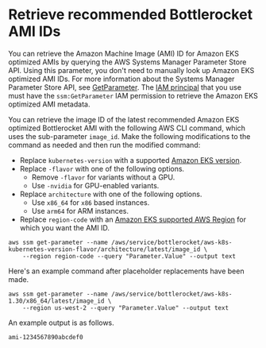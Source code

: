 # Retrieve recommended Bottlerocket AMI IDs<a name="retrieve-ami-id-bottlerocket"></a>

You can retrieve the Amazon Machine Image \(AMI\) ID for Amazon EKS optimized AMIs by querying the AWS Systems Manager Parameter Store API\. Using this parameter, you don't need to manually look up Amazon EKS optimized AMI IDs\. For more information about the Systems Manager Parameter Store API, see [GetParameter](https://docs.aws.amazon.com/systems-manager/latest/APIReference/API_GetParameter.html)\. The [IAM principal](https://docs.aws.amazon.com/IAM/latest/UserGuide/id_roles.html#iam-term-principal) that you use must have the `ssm:GetParameter` IAM permission to retrieve the Amazon EKS optimized AMI metadata\.

You can retrieve the image ID of the latest recommended Amazon EKS optimized Bottlerocket AMI with the following AWS CLI command, which uses the sub\-parameter `image_id`\. Make the following modifications to the command as needed and then run the modified command:
+ Replace `kubernetes-version` with a supported [Amazon EKS version](platform-versions.md)\.
+ Replace `-flavor` with one of the following options\.
  + Remove `-flavor` for variants without a GPU\.
  + Use `-nvidia` for GPU\-enabled variants\.
+ Replace `architecture` with one of the following options\.
  + Use `x86_64` for `x86` based instances\.
  + Use `arm64` for ARM instances\.
+ Replace `region-code` with an [Amazon EKS supported AWS Region](https://docs.aws.amazon.com/general/latest/gr/eks.html) for which you want the AMI ID\.

```
aws ssm get-parameter --name /aws/service/bottlerocket/aws-k8s-kubernetes-version-flavor/architecture/latest/image_id \
    --region region-code --query "Parameter.Value" --output text
```

Here's an example command after placeholder replacements have been made\.

```
aws ssm get-parameter --name /aws/service/bottlerocket/aws-k8s-1.30/x86_64/latest/image_id \
    --region us-west-2 --query "Parameter.Value" --output text
```

An example output is as follows\.

```
ami-1234567890abcdef0
```